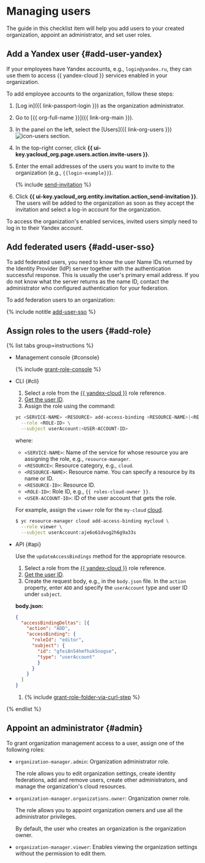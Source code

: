 # Managing users

The guide in this checklist item will help you add users to your created organization, appoint an administrator, and set user roles.

## Add a Yandex user {#add-user-yandex}

If your employees have Yandex accounts, e.g., `login@yandex.ru`, they can use them to access {{ yandex-cloud }} services enabled in your organization.

To add employee accounts to the organization, follow these steps:

1. [Log in]({{ link-passport-login }}) as the organization administrator.
1. Go to [{{ org-full-name }}]({{ link-org-main }}).
1. In the panel on the left, select the [Users]({{ link-org-users }}) ![icon-users](../../_assets/console-icons/person.svg) section.
1. In the top-right corner, click **{{ ui-key.yacloud_org.page.users.action.invite-users }}**.
1. Enter the email addresses of the users you want to invite to the organization (e.g., `{{login-example}}`).

    {% include [send-invitation](../../_includes/organization/send-invitation.md) %}

1. Click **{{ ui-key.yacloud_org.entity.invitation.action_send-invitation }}**. The users will be added to the organization as soon as they accept the invitation and select a log-in account for the organization.

To access the organization's enabled services, invited users simply need to log in to their Yandex account.

## Add federated users {#add-user-sso}

To add federated users, you need to know the user Name IDs returned by the Identity Provider (IdP) server together with the authentication successful response. This is usually the user's primary email address. If you do not know what the server returns as the name ID, contact the administrator who configured authentication for your federation.

To add federation users to an organization:

{% include notitle [add-user-sso](../../_includes/organization/add-user-sso.md) %}

## Assign roles to the users {#add-role}

{% list tabs group=instructions %}

- Management console {#console}

  {% include [grant-role-console](../../_includes/grant-role-console.md) %}


- CLI {#cli}

  1. Select a role from the [{{ yandex-cloud }}](../../iam/roles-reference.md) role reference.
  1. [Get the user ID](../../organization/operations/users-get.md).
  1. Assign the role using the command:

    ```bash
    yc <SERVICE-NAME> <RESOURCE> add-access-binding <RESOURCE-NAME>|<RESOURCE-ID> \
      --role <ROLE-ID> \
      --subject userAccount:<USER-ACCOUNT-ID>
    ```

    where:

    * `<SERVICE-NAME>`: Name of the service for whose resource you are assigning the role, e.g., `resource-manager`.
    * `<RESOURCE>`: Resource category, e.g., `cloud`.
    * `<RESOURCE-NAME>`: Resource name. You can specify a resource by its name or ID.
    * `<RESOURCE-ID>`: Resource ID.
    * `<ROLE-ID>`: Role ID, e.g., `{{ roles-cloud-owner }}`.
    * `<USER-ACCOUNT-ID>`: ID of the user account that gets the role.

    For example, assign the `viewer` role for the `my-cloud` [cloud](../../resource-manager/concepts/resources-hierarchy.md#folder).

    ```bash
    $ yc resource-manager cloud add-access-binding mycloud \
      --role viewer \
      --subject userAccount:aje6o61dvog2h6g9a33s
    ```

- API {#api}

  Use the `updateAccessBindings` method for the appropriate resource.

  1. Select a role from the [{{ yandex-cloud }}](../../iam/roles-reference.md) role reference.
  1. [Get the user ID](../../organization/operations/users-get.md).
  1. Create the request body, e.g., in the `body.json` file. In the `action` property, enter `ADD` and specify the `userAccount` type and user ID under `subject`.

    **body.json:**
    ```json
    {
      "accessBindingDeltas": [{
        "action": "ADD",
        "accessBinding": {
          "roleId": "editor",
          "subject": {
            "id": "gfei8n54hmfhuk5nogse",
            "type": "userAccount"
            }
          }
        }
      ]
    }
    ```

  1. {% include [grant-role-folder-via-curl-step](../../_includes/iam/grant-role-folder-via-curl-step.md) %}

{% endlist %}


## Appoint an administrator {#admin}

To grant organization management access to a user, assign one of the following roles:

* `organization-manager.admin`: Organization administrator role.

  The role allows you to edit organization settings, create identity federations, add and remove users, create other administrators, and manage the organization's cloud resources.

* `organization-manager.organizations.owner`: Organization owner role.

  The role allows you to appoint organization owners and use all the administrator privileges.

  By default, the user who creates an organization is the organization owner.

* `organization-manager.viewer`: Enables viewing the organization settings without the permission to edit them.